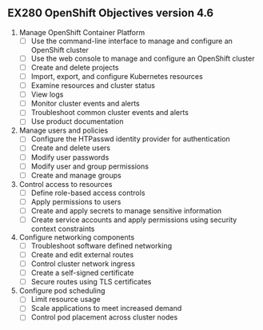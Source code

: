 ## EX280 OpenShift Objectives version 4.6

1. Manage OpenShift Container Platform
   - [ ] Use the command-line interface to manage and configure an OpenShift cluster
   - [ ] Use the web console to manage and configure an OpenShift cluster
   - [ ] Create and delete projects
   - [ ] Import, export, and configure Kubernetes resources
   - [ ] Examine resources and cluster status
   - [ ] View logs
   - [ ] Monitor cluster events and alerts
   - [ ] Troubleshoot common cluster events and alerts
   - [ ] Use product documentation
2. Manage users and policies
   - [ ] Configure the HTPasswd identity provider for authentication
   - [ ] Create and delete users
   - [ ] Modify user passwords
   - [ ] Modify user and group permissions
   - [ ] Create and manage groups
3. Control access to resources
   - [ ] Define role-based access controls
   - [ ] Apply permissions to users
   - [ ] Create and apply secrets to manage sensitive information
   - [ ] Create service accounts and apply permissions using security context constraints
4. Configure networking components
   - [ ] Troubleshoot software defined networking
   - [ ] Create and edit external routes
   - [ ] Control cluster network ingress
   - [ ] Create a self-signed certificate
   - [ ] Secure routes using TLS certificates
5. Configure pod scheduling
   - [ ] Limit resource usage
   - [ ] Scale applications to meet increased demand
   - [ ] Control pod placement across cluster nodes
